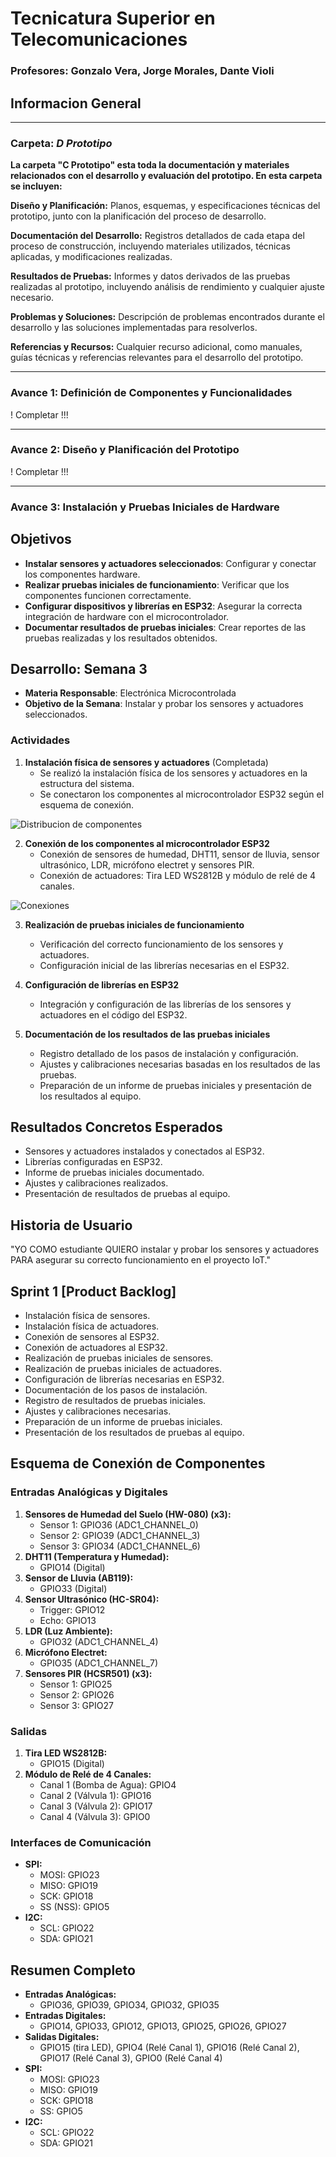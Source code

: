 # Tecnicatura Superior en Telecomunicaciones
### Profesores: Gonzalo Vera, Jorge Morales, Dante Violi  

## Informacion General
***
### Carpeta: ***D Prototipo*** 

__La carpeta "C Prototipo" esta toda la documentación y materiales relacionados con el desarrollo y evaluación del prototipo. En esta carpeta se incluyen:__  

__Diseño y Planificación:__ Planos, esquemas, y especificaciones técnicas del prototipo, junto con la planificación del proceso de desarrollo.    

__Documentación del Desarrollo:__ Registros detallados de cada etapa del proceso de construcción, incluyendo materiales utilizados, técnicas aplicadas, y modificaciones realizadas.  

__Resultados de Pruebas:__ Informes y datos derivados de las pruebas realizadas al prototipo, incluyendo análisis de rendimiento y cualquier ajuste necesario.  

__Problemas y Soluciones:__ Descripción de problemas encontrados durante el desarrollo y las soluciones implementadas para resolverlos.  

__Referencias y Recursos:__ Cualquier recurso adicional, como manuales, guías técnicas y referencias relevantes para el desarrollo del prototipo.
***
### Avance 1: Definición de Componentes y Funcionalidades  
! Completar !!!  
***  

### Avance 2: Diseño y Planificación del Prototipo  
! Completar !!!  
***  

### Avance 3: Instalación y Pruebas Iniciales de Hardware

## Objetivos
- **Instalar sensores y actuadores seleccionados**: Configurar y conectar los componentes hardware.
- **Realizar pruebas iniciales de funcionamiento**: Verificar que los componentes funcionen correctamente.
- **Configurar dispositivos y librerías en ESP32**: Asegurar la correcta integración de hardware con el microcontrolador.
- **Documentar resultados de pruebas iniciales**: Crear reportes de las pruebas realizadas y los resultados obtenidos.

## Desarrollo: Semana 3
- **Materia Responsable**: Electrónica Microcontrolada
- **Objetivo de la Semana**: Instalar y probar los sensores y actuadores seleccionados.

### Actividades
1. **Instalación física de sensores y actuadores** (Completada)
   - Se realizó la instalación física de los sensores y actuadores en la estructura del sistema.
   - Se conectaron los componentes al microcontrolador ESP32 según el esquema de conexión.
   
![Distribucion de componentes](../../E%20recursos/Instalacion%20Fisica%20de%20Sensores%20y%20Actuadores.png)
   
2. **Conexión de los componentes al microcontrolador ESP32**
   - Conexión de sensores de humedad, DHT11, sensor de lluvia, sensor ultrasónico, LDR, micrófono electret y sensores PIR.
   - Conexión de actuadores: Tira LED WS2812B y módulo de relé de 4 canales.
   
  ![Conexiones](../../E%20recursos/Conexion%20fp_controlador_cultivo.png)

3. **Realización de pruebas iniciales de funcionamiento**
   - Verificación del correcto funcionamiento de los sensores y actuadores.
   - Configuración inicial de las librerías necesarias en el ESP32.

4. **Configuración de librerías en ESP32**
   - Integración y configuración de las librerías de los sensores y actuadores en el código del ESP32.

5. **Documentación de los resultados de las pruebas iniciales**
   - Registro detallado de los pasos de instalación y configuración.
   - Ajustes y calibraciones necesarias basadas en los resultados de las pruebas.
   - Preparación de un informe de pruebas iniciales y presentación de los resultados al equipo.

## Resultados Concretos Esperados
- Sensores y actuadores instalados y conectados al ESP32.
- Librerías configuradas en ESP32.
- Informe de pruebas iniciales documentado.
- Ajustes y calibraciones realizados.
- Presentación de resultados de pruebas al equipo.

## Historia de Usuario
"YO COMO estudiante QUIERO instalar y probar los sensores y actuadores PARA asegurar su correcto funcionamiento en el proyecto IoT."

## Sprint 1 [Product Backlog]
- Instalación física de sensores.
- Instalación física de actuadores.
- Conexión de sensores al ESP32.
- Conexión de actuadores al ESP32.
- Realización de pruebas iniciales de sensores.
- Realización de pruebas iniciales de actuadores.
- Configuración de librerías necesarias en ESP32.
- Documentación de los pasos de instalación.
- Registro de resultados de pruebas iniciales.
- Ajustes y calibraciones necesarias.
- Preparación de un informe de pruebas iniciales.
- Presentación de los resultados de pruebas al equipo.

## Esquema de Conexión de Componentes

### Entradas Analógicas y Digitales
1. **Sensores de Humedad del Suelo (HW-080) (x3):**
   - Sensor 1: GPIO36 (ADC1_CHANNEL_0)
   - Sensor 2: GPIO39 (ADC1_CHANNEL_3)
   - Sensor 3: GPIO34 (ADC1_CHANNEL_6)
2. **DHT11 (Temperatura y Humedad):**
   - GPIO14 (Digital)
3. **Sensor de Lluvia (AB119):**
   - GPIO33 (Digital)
4. **Sensor Ultrasónico (HC-SR04):**
   - Trigger: GPIO12
   - Echo: GPIO13
5. **LDR (Luz Ambiente):**
   - GPIO32 (ADC1_CHANNEL_4)
6. **Micrófono Electret:**
   - GPIO35 (ADC1_CHANNEL_7)
7. **Sensores PIR (HCSR501) (x3):**
   - Sensor 1: GPIO25
   - Sensor 2: GPIO26
   - Sensor 3: GPIO27

### Salidas
1. **Tira LED WS2812B:**
   - GPIO15 (Digital)
2. **Módulo de Relé de 4 Canales:**
   - Canal 1 (Bomba de Agua): GPIO4
   - Canal 2 (Válvula 1): GPIO16
   - Canal 3 (Válvula 2): GPIO17
   - Canal 4 (Válvula 3): GPIO0

### Interfaces de Comunicación
- **SPI:**
  - MOSI: GPIO23
  - MISO: GPIO19
  - SCK: GPIO18
  - SS (NSS): GPIO5
- **I2C:**
  - SCL: GPIO22
  - SDA: GPIO21

## Resumen Completo
- **Entradas Analógicas:**
  - GPIO36, GPIO39, GPIO34, GPIO32, GPIO35
- **Entradas Digitales:**
  - GPIO14, GPIO33, GPIO12, GPIO13, GPIO25, GPIO26, GPIO27
- **Salidas Digitales:**
  - GPIO15 (tira LED), GPIO4 (Relé Canal 1), GPIO16 (Relé Canal 2), GPIO17 (Relé Canal 3), GPIO0 (Relé Canal 4)
- **SPI:**
  - MOSI: GPIO23
  - MISO: GPIO19
  - SCK: GPIO18
  - SS: GPIO5
- **I2C:**
  - SCL: GPIO22
  - SDA: GPIO21
